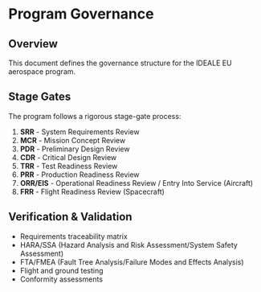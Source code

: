 # Program Governance

## Overview

This document defines the governance structure for the IDEALE EU aerospace program.

## Stage Gates

The program follows a rigorous stage-gate process:

1. **SRR** - System Requirements Review
2. **MCR** - Mission Concept Review
3. **PDR** - Preliminary Design Review
4. **CDR** - Critical Design Review
5. **TRR** - Test Readiness Review
6. **PRR** - Production Readiness Review
7. **ORR/EIS** - Operational Readiness Review / Entry Into Service (Aircraft)
8. **FRR** - Flight Readiness Review (Spacecraft)

## Verification & Validation

- Requirements traceability matrix
- HARA/SSA (Hazard Analysis and Risk Assessment/System Safety Assessment)
- FTA/FMEA (Fault Tree Analysis/Failure Modes and Effects Analysis)
- Flight and ground testing
- Conformity assessments
